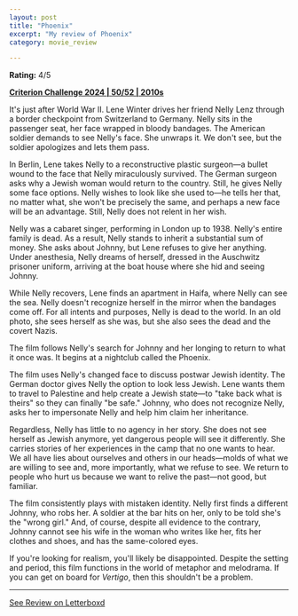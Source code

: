 ```yaml
---
layout: post
title: "Phoenix"
excerpt: "My review of Phoenix"
category: movie_review

---
```


**Rating:** 4/5

<b><a href="https://boxd.it/qWjuA/detail">Criterion Challenge 2024 | 50/52 | 2010s</a></b>

It's just after World War II. Lene Winter drives her friend Nelly Lenz through a border checkpoint from Switzerland to Germany. Nelly sits in the passenger seat, her face wrapped in bloody bandages. The American soldier demands to see Nelly's face. She unwraps it. We don't see, but the soldier apologizes and lets them pass.

In Berlin, Lene takes Nelly to a reconstructive plastic surgeon—a bullet wound to the face that Nelly miraculously survived. The German surgeon asks why a Jewish woman would return to the country. Still, he gives Nelly some face options. Nelly wishes to look like she used to—he tells her that, no matter what, she won't be precisely the same, and perhaps a new face will be an advantage. Still, Nelly does not relent in her wish.

Nelly was a cabaret singer, performing in London up to 1938. Nelly's entire family is dead. As a result, Nelly stands to inherit a substantial sum of money. She asks about Johnny, but Lene refuses to give her anything. Under anesthesia, Nelly dreams of herself, dressed in the Auschwitz prisoner uniform, arriving at the boat house where she hid and seeing Johnny.

While Nelly recovers, Lene finds an apartment in Haifa, where Nelly can see the sea. Nelly doesn't recognize herself in the mirror when the bandages come off. For all intents and purposes, Nelly is dead to the world. In an old photo, she sees herself as she was, but she also sees the dead and the covert Nazis.

The film follows Nelly's search for Johnny and her longing to return to what it once was. It begins at a nightclub called the Phoenix.

The film uses Nelly's changed face to discuss postwar Jewish identity. The German doctor gives Nelly the option to look less Jewish. Lene wants them to travel to Palestine and help create a Jewish state—to "take back what is theirs" so they can finally "be safe." Johnny, who does not recognize Nelly, asks her to impersonate Nelly and help him claim her inheritance.

Regardless, Nelly has little to no agency in her story. She does not see herself as Jewish anymore, yet dangerous people will see it differently. She carries stories of her experiences in the camp that no one wants to hear. We all have lies about ourselves and others in our heads—molds of what we are willing to see and, more importantly, what we refuse to see. We return to people who hurt us because we want to relive the past—not good, but familiar.

The film consistently plays with mistaken identity. Nelly first finds a different Johnny, who robs her. A soldier at the bar hits on her, only to be told she's the "wrong girl." And, of course, despite all evidence to the contrary, Johnny cannot see his wife in the woman who writes like her, fits her clothes and shoes, and has the same-colored eyes.

If you're looking for realism, you'll likely be disappointed. Despite the setting and period, this film functions in the world of metaphor and melodrama. If you can get on board for <i>Vertigo</i>, then this shouldn't be a problem.

<hr>

[See Review on Letterboxd](https://boxd.it/9fWRyD)

